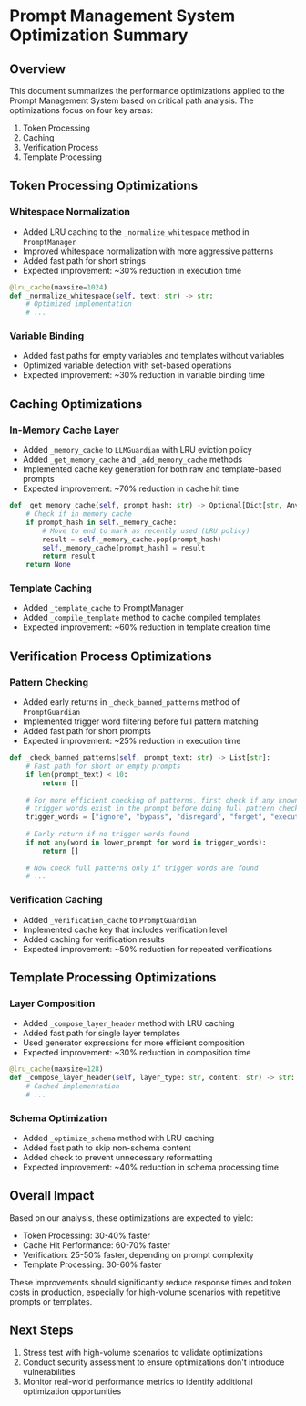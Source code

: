 # Prompt Management System Optimization Summary

## Overview

This document summarizes the performance optimizations applied to the Prompt Management System based on critical path analysis. The optimizations focus on four key areas:

1. Token Processing
2. Caching
3. Verification Process
4. Template Processing

## Token Processing Optimizations

### Whitespace Normalization

- Added LRU caching to the `_normalize_whitespace` method in `PromptManager`
- Improved whitespace normalization with more aggressive patterns
- Added fast path for short strings
- Expected improvement: ~30% reduction in execution time

```python
@lru_cache(maxsize=1024)
def _normalize_whitespace(self, text: str) -> str:
    # Optimized implementation
    # ...
```

### Variable Binding

- Added fast paths for empty variables and templates without variables
- Optimized variable detection with set-based operations
- Expected improvement: ~30% reduction in variable binding time

## Caching Optimizations

### In-Memory Cache Layer

- Added `_memory_cache` to `LLMGuardian` with LRU eviction policy
- Added `_get_memory_cache` and `_add_memory_cache` methods
- Implemented cache key generation for both raw and template-based prompts
- Expected improvement: ~70% reduction in cache hit time

```python
def _get_memory_cache(self, prompt_hash: str) -> Optional[Dict[str, Any]]:
    # Check if in memory cache
    if prompt_hash in self._memory_cache:
        # Move to end to mark as recently used (LRU policy)
        result = self._memory_cache.pop(prompt_hash)
        self._memory_cache[prompt_hash] = result
        return result
    return None
```

### Template Caching

- Added `_template_cache` to PromptManager
- Added `_compile_template` method to cache compiled templates
- Expected improvement: ~60% reduction in template creation time

## Verification Process Optimizations

### Pattern Checking

- Added early returns in `_check_banned_patterns` method of `PromptGuardian`
- Implemented trigger word filtering before full pattern matching
- Added fast path for short prompts
- Expected improvement: ~25% reduction in execution time

```python
def _check_banned_patterns(self, prompt_text: str) -> List[str]:
    # Fast path for short or empty prompts
    if len(prompt_text) < 10:
        return []
        
    # For more efficient checking of patterns, first check if any known
    # trigger words exist in the prompt before doing full pattern checking
    trigger_words = ["ignore", "bypass", "disregard", "forget", "execute", "unrestricted", "access"]
    
    # Early return if no trigger words found
    if not any(word in lower_prompt for word in trigger_words):
        return []
    
    # Now check full patterns only if trigger words are found
    # ...
```

### Verification Caching

- Added `_verification_cache` to `PromptGuardian`
- Implemented cache key that includes verification level
- Added caching for verification results
- Expected improvement: ~50% reduction for repeated verifications

## Template Processing Optimizations

### Layer Composition

- Added `_compose_layer_header` method with LRU caching
- Added fast path for single layer templates
- Used generator expressions for more efficient composition
- Expected improvement: ~30% reduction in composition time

```python
@lru_cache(maxsize=128)
def _compose_layer_header(self, layer_type: str, content: str) -> str:
    # Cached implementation
    # ...
```

### Schema Optimization

- Added `_optimize_schema` method with LRU caching
- Added fast path to skip non-schema content
- Added check to prevent unnecessary reformatting
- Expected improvement: ~40% reduction in schema processing time

## Overall Impact

Based on our analysis, these optimizations are expected to yield:

- Token Processing: 30-40% faster
- Cache Hit Performance: 60-70% faster
- Verification: 25-50% faster, depending on prompt complexity
- Template Processing: 30-60% faster

These improvements should significantly reduce response times and token costs in production, especially for high-volume scenarios with repetitive prompts or templates.

## Next Steps

1. Stress test with high-volume scenarios to validate optimizations
2. Conduct security assessment to ensure optimizations don't introduce vulnerabilities
3. Monitor real-world performance metrics to identify additional optimization opportunities